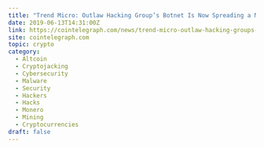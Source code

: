 ```yaml
---
title: "Trend Micro: Outlaw Hacking Group’s Botnet Is Now Spreading a Monero Miner"
date: 2019-06-13T14:31:00Z
link: https://cointelegraph.com/news/trend-micro-outlaw-hacking-groups-botnet-is-now-spreading-a-monero-miner?utm_medium=RSS&utm_source=hune
site: cointelegraph.com
topic: crypto
category:
  - Altcoin
  - Cryptojacking
  - Cybersecurity
  - Malware
  - Security
  - Hackers
  - Hacks
  - Monero
  - Mining
  - Cryptocurrencies
draft: false
---
```

